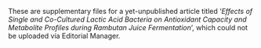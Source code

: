 These are supplementary files for a yet-unpublished article titled ‘_Effects of Single and Co-Cultured Lactic Acid Bacteria on Antioxidant Capacity and Metabolite Profiles during Rambutan Juice Fermentation_’, which could not be uploaded via Editorial Manager.
